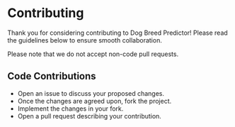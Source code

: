 # Contributing
Thank you for considering contributing to Dog Breed Predictor! Please read the guidelines below to ensure smooth collaboration.

Please note that we do not accept non-code pull requests.

## Code Contributions
* Open an issue to discuss your proposed changes.
* Once the changes are agreed upon, fork the project.
* Implement the changes in your fork.
* Open a pull request describing your contribution.
